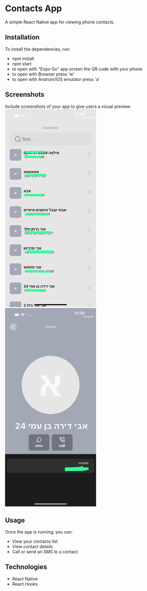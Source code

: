 # Contacts App

A simple React Native app for viewing phone contacts.

## Installation

To install the dependencies, run: 

- npm install
- npm start
- to open with "Expo Go" app screen the QR code with your phone
- to open with Browser press 'w'
- to open with Androin/IOS emulator press 'a'

## Screenshots

Include screenshots of your app to give users a visual preview:
<img src="/assets/screenshot1.jpeg" alt="Screenshot 1" width="300">
<img src="/assets/screenshot2.jpeg" alt="Screenshot 2" width="300">

## Usage

Once the app is running, you can:

- View your contacts list
- View contact details
- Call or send an SMS to a contact

## Technologies

- React Native
- React Hooks

